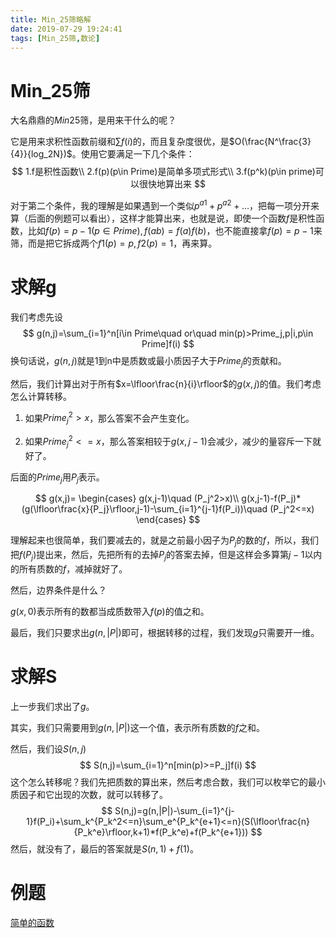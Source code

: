 ```yaml
---
title: Min_25筛略解
date: 2019-07-29 19:24:41
tags: [Min_25筛,数论]
---
```


# Min_25筛

大名鼎鼎的$Min25$筛，是用来干什么的呢？

它是用来求积性函数前缀和$\sum f(i)$的，而且复杂度很优，是$O(\frac{N^\frac{3}{4}}{log_2N})$。使用它要满足一下几个条件：
$$
1.f是积性函数\\
2.f(p)(p\in Prime)是简单多项式形式\\
3.f(p^k)(p\in prime)可以很快地算出来
$$
<!--more-->

对于第二个条件，我的理解是如果遇到一个类似$p^{a1}+p^{a2}+...$，把每一项分开来算（后面的例题可以看出），这样才能算出来，也就是说，即使一个函数$f$是积性函数，比如$f(p)=p-1(p\in Prime),f(ab)=f(a)f(b)$，也不能直接拿$f(p)=p-1$来筛，而是把它拆成两个$f1(p)=p,f2(p)=1$，再来算。

# 求解g

我们考虑先设
$$
g(n,j)=\sum_{i=1}^n[i\in Prime\quad or\quad min(p)>Prime_j,p|i,p\in Prime]f(i)
$$
换句话说，$g(n,j)$就是1到n中是质数或最小质因子大于$Prime_j$的贡献和。

然后，我们计算出对于所有$x=\lfloor\frac{n}{i}\rfloor$的$g(x,j)$的值。我们考虑怎么计算转移。

1. 如果$Prime_j^2>x$，那么答案不会产生变化。

2. 如果$Prime_j^2<=x$，那么答案相较于$g(x,j-1)$会减少，减少的量容斥一下就好了。

后面的$Prime_j$用$P_j$表示。

$$
g(x,j)=
\begin{cases}
g(x,j-1)\quad (P_j^2>x)\\
g(x,j-1)-f(P_j)*(g(\lfloor\frac{x}{P_j}\rfloor,j-1)-\sum_{i=1}^{j-1}f(P_i))\quad (P_j^2<=x)
\end{cases}
$$

理解起来也很简单，我们要减去的，就是之前最小因子为$P_j$的数的$f$，所以，我们把$f(P_j)$提出来，然后，先把所有的去掉$P_j$的答案去掉，但是这样会多算第$j-1$以内的所有质数的$f$，减掉就好了。

然后，边界条件是什么？

$g(x,0)$表示所有的数都当成质数带入$f(p)$的值之和。

最后，我们只要求出$g(n,|P|)$即可，根据转移的过程，我们发现$g$只需要开一维。

# 求解S

上一步我们求出了$g$。

其实，我们只需要用到$g(n,|P|)$这一个值，表示所有质数的$f$之和。

然后，我们设$S(n,j)$
$$
S(n,j)=\sum_{i=1}^n[min(p)>=P_j]f(i)
$$
这个怎么转移呢？我们先把质数的算出来，然后考虑合数，我们可以枚举它的最小质因子和它出现的次数，就可以转移了。
$$
S(n,j)=g(n,|P|)-\sum_{i=1}^{j-1}f(P_i)+\sum_k^{P_k^2<=n}\sum_e^{P_k^{e+1}<=n}(S(\lfloor\frac{n}{P_k^e}\rfloor,k+1)*f(P_k^e)+f(P_k^{e+1}))
$$
然后，就没有了，最后的答案就是$S(n,1)+f(1)$。

# 例题

[简单的函数](https://cmwqf.github.io/2019/07/29/LOJ6053-%E7%AE%80%E5%8D%95%E7%9A%84%E5%87%BD%E6%95%B0/)